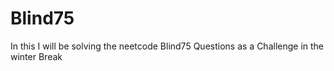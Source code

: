 # Blind75
In this I will be solving the neetcode Blind75 Questions as a Challenge in the winter Break
